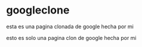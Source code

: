 # googleclone
esta es una pagina clonada de google hecha por mi 

esto es solo una pagina clon de google hecha por mi 
